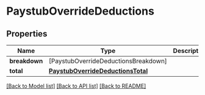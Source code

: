 # PaystubOverrideDeductions

## Properties
Name | Type | Description | Notes
------------ | ------------- | ------------- | -------------
**breakdown** | [PaystubOverrideDeductionsBreakdown] |  | [optional] 
**total** | [**PaystubOverrideDeductionsTotal**](PaystubOverrideDeductionsTotal.md) |  | [optional] 

[[Back to Model list]](../README.md#documentation-for-models) [[Back to API list]](../README.md#documentation-for-api-endpoints) [[Back to README]](../README.md)


